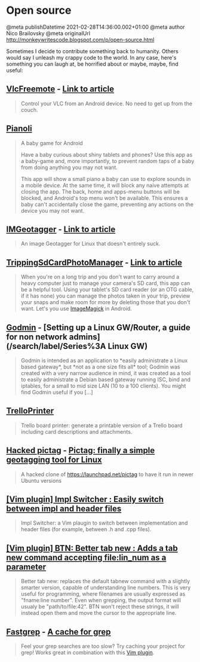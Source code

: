# Open source

@meta publishDatetime 2021-02-28T14:36:00.002+01:00
@meta author Nico Brailovsky
@meta originalUrl http://monkeywritescode.blogspot.com/p/open-source.html

Sometimes I decide to contribute something back to humanity. Others would say I unleash my crappy code to the world. In any case, here's something you can laugh at, be horrified about or maybe, maybe, find useful:

[VlcFreemote](https://github.com/nicolasbrailo/VlcFreemote) - [Link to article](/md_blog/2016/0204_VLCFreemotenoneedtoleavethecouch.md)
---------------------------------------------------------------------------------------------------------------------------------

>
> Control your VLC from an Android device. No need to get up from the couch.
>
>
>

[Pianoli](https://github.com/nicolasbrailo/Pianoli)
---------------------------------------------------

>
> A baby game for Android
>
> Have a baby curious about shiny tablets and phones? Use this app as a baby-game and, more importantly, to prevent random taps of a baby from doing anything you may not want.
>
> This app will show a small piano a baby can use to explore sounds in a mobile device. At the same time, it will block any naive attempts at closing the app. The back, home and apps-menu buttons will be blocked, and Android's top menu won't be available. This ensures a baby can't accidentally close the game, preventing any actions on the device you may not want.
>
>
>
>
>
>
>

[IMGeotagger](https://github.com/nicolasbrailo/IMGeotagger) - [Link to article](/md_blog/2016/0128_OnthepoorstateofgeotaggingapplicationsforLinux.md)
--------------------------------------------------------------------------------------------------------------------------

>
> An image Geotagger for Linux that doesn't entirely suck.
>
>
>

[TrippingSdCardPhotoManager](https://github.com/nicolasbrailo/TrippingSdCardPhotoManager) - [Link to article](/md_blog/2015/0611_InowwriteAndroidappspresentingTrippingPhotoManager.md)
----------------------------------------------------------------------------------------------------------------------------------------------------------------

>
> When you're on a long trip and you don't want to carry around a heavy computer just to manage your camera's SD card, this app can be a helpful tool. Using your tablet's SD card reader (or an OTG cable, if it has none) you can manage the photos taken in your trip, preview your snaps and make room for more by deleting those that you don't want. Let's you use [ImageMagick](http://www.imagemagick.org/) in Android.
>
>
>

[Godmin](https://github.com/nicolasbrailo/godmin) - [Setting up a Linux GW/Router, a guide for non network admins](/search/label/Series%3A Linux GW)
----------------------------------------------------------------------------------------------------------------------------------------------------

>
> Godmin is intended as an application to \*easily administrate a Linux based gateway\*, but \*not as a one size fits all\* tool; Godmin was created with a very narrow audience in mind, it was created as a tool to easily administrate a Debian based gateway running ISC, bind and iptables, for a small to mid size LAN (10 to a 100 clients). You might find Godmin useful if you [...]
>
>
>

[TrelloPrinter](https://github.com/nicolasbrailo/TrelloPrinter)
---------------------------------------------------------------

>
> Trello board printer: generate a printable version of a Trello board including card descriptions and attachments.
>
>
>

[Hacked pictag](https://github.com/nicolasbrailo/pictag) - [Pictag: finally a simple geotagging tool for Linux](/md_blog/2013/0801_PictagfinallyasimplegeotaggingtoolforLinux.md)
--------------------------------------------------------------------------------------------------------------------------------------------------------------------

>
> A hacked clone of <https://launchpad.net/pictag> to have it run in newer Ubuntu versions
>
>
>

[[Vim plugin] Impl Switcher : Easily switch between impl and header files](http://www.vim.org/scripts/script.php?script_id=5406)
--------------------------------------------------------------------------------------------------------------------------------

>
> Impl Switcher: a Vim plaugin to switch between implementation and header files (for example, between .h and .cpp files).
>
>
>

[[Vim plugin] BTN: Better tab new : Adds a tab new command accepting file:lin\_num as a parameter](http://www.vim.org/scripts/script.php?script_id=5405)
--------------------------------------------------------------------------------------------------------------------------------------------------------

>
> Better tab new: replaces the default tabnew command with a slightly smarter version, capable of understanding line numbers. This is very useful for programming, where filenames are usually expressed as "fname:line number". Even when grepping, the output format will usualy be "path/to/file:42". BTN won't reject these strings, it will instead open them and move the cursor to the appropriate line.
>
>
>

[Fastgrep](https://github.com/nicolasbrailo/Nico.rc/blob/master/fastgrep.sh) - [A cache for grep](/md_blog/2012/1030_Fastgrepacacheforgrep.md)
----------------------------------------------------------------------------------------------------------------------------------------

>
> Feel your grep searches are too slow? Try caching your project for grep! Works great in combination with this [Vim plugin](https://github.com/nicolasbrailo/Nico.rc/blob/master/vim/plugins/findgrep.vim).
>
>
>

